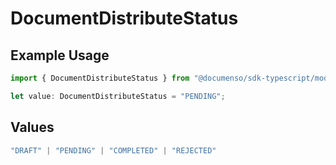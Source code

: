 # DocumentDistributeStatus

## Example Usage

```typescript
import { DocumentDistributeStatus } from "@documenso/sdk-typescript/models/operations";

let value: DocumentDistributeStatus = "PENDING";
```

## Values

```typescript
"DRAFT" | "PENDING" | "COMPLETED" | "REJECTED"
```